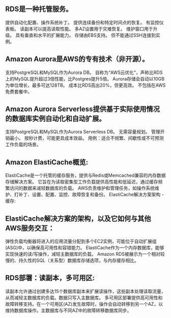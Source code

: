 ## RDS是一种托管服务。
提供自动化配置、操作系统补丁。
提供连续备份和特定时间点的恢复。
有监控仪表板。
读副本可以提高读取性能。
多AZ设置用于灾难恢复。
维护窗口用于升级。
具有垂直和水平的扩展能力。
存储由EBS支持。
但不能通过SSH连接到实例。

## Amazon Aurora是AWS的专有技术（非开源）。
支持PostgreSQL和MySQL作为Aurora DB。
自称为“AWS云优化”，声称比RDS上的MySQL提升超过3倍性能，比Postgres提升5倍。
Aurora存储会自动以10GB为单位增长，最多可达128TB。
成本比RDS高出20%，但更高效。
不包括在AWS免费套餐中。

## Amazon Aurora Serverless提供基于实际使用情况的数据库实例自动化和自动扩展。
支持PostgreSQL和MySQL作为Aurora Serverless DB。
无需容量规划。
管理开销最小。
按秒计费，可能更具成本效益。
用例：适合不频繁、间歇性或不可预测工作负载的场景。

## Amazon ElastiCache概览:

ElastiCache是一个托管的缓存服务，提供与Redis或Memcached兼容的内存数据存储解决方案。
它旨在为读取密集型工作负载提供高性能和低延迟，通过缓存频繁访问的数据来减轻数据库的负载。
AWS负责维护和管理任务，如操作系统维护、打补丁、设置、配置、监控、故障恢复和备份。
ElastiCache解决方案架构 - 缓存:

## ElastiCache解决方案的架构，以及它如何与其他AWS服务交互：
弹性负载均衡器将进入的应用流量分配到多个EC2实例，可能位于自动扩展组(ASG)中，以确保高可用性和容错能力。
ElastiCache作为一个内存数据库，能够实现快速的读/写操作，减轻主数据库的负载。
Amazon RDS被展示为一个相对较慢的、持久性的SQL（关系型）数据库存储选项，与内存缓存相比。

## RDS部署：读副本，多可用区:

读副本允许通过创建多达15个数据库副本来扩展读操作，这些副本处理读取流量，从而减轻主数据库的负载。数据只写入主数据库。
多可用区部署提供高可用性和故障转移支持。在一个可用区(AZ)发生故障时，操作会自动转移到另一个AZ，以维持数据库操作。主数据库与不同AZ中的故障转移数据库同步。
